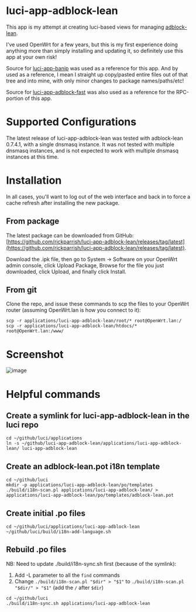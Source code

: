 # luci-app-adblock-lean

This app is my attempt at creating luci-based views for managing [adblock-lean](https://github.com/lynxthecat/adblock-lean).

I've used OpenWrt for a few years, but this is my first experience doing anything more than simply installing and updating it, so definitely use this app at your own risk!

Source for [luci-app-banip](https://github.com/openwrt/luci/tree/openwrt-23.05/applications/luci-app-banip) was used as a reference for this app.  And by used as a reference, I mean I straight up copy/pasted entire files out of that tree and into mine, with only minor changes to package names/paths/etc!

Source for [luci-app-adblock-fast](https://github.com/openwrt/luci/tree/master/applications/luci-app-adblock-fast) was also used as a reference for the RPC-portion of this app.

# Supported Configurations

The latest release of luci-app-adblock-lean was tested with adblock-lean 0.7.4.1, with a single dnsmasq instance.  It was not tested with multiple dnsmasq instances, and is not expected to work with multiple dnsmasq instances at this time.

# Installation

In all cases, you'll want to log out of the web interface and back in to force a cache refresh after installing the new package.

## From package

The latest package can be downloaded from GitHub: [https://github.com/rickparrish/luci-app-adblock-lean/releases/tag/latest](https://github.com/rickparrish/luci-app-adblock-lean/releases/tag/latest).  

Download the .ipk file, then go to System -> Software on your OpenWrt admin console, click Upload Package, Browse for the file you just downloaded, click Upload, and finally click Install.

## From git

Clone the repo, and issue these commands to scp the files to your OpenWrt router (assuming OpenWrt.lan is how you connect to it):

```
scp -r applications/luci-app-adblock-lean/root/* root@OpenWrt.lan:/
scp -r applications/luci-app-adblock-lean/htdocs/* root@OpenWrt.lan:/www/
```

# Screenshot

![image](https://github.com/user-attachments/assets/a3477e02-8cd7-4578-b9be-ac5e6d7c3971)

# Helpful commands

## Create a symlink for luci-app-adblock-lean in the luci repo

```
cd ~/github/luci/applications
ln -s ~/github/luci-app-adblock-lean/applications/luci-app-adblock-lean/ luci-app-adblock-lean
```

## Create an adblock-lean.pot i18n template

```
cd ~/github/luci
mkdir -p applications/luci-app-adblock-lean/po/templates
./build/i18n-scan.pl applications/luci-app-adblock-lean/ > applications/luci-app-adblock-lean/po/templates/adblock-lean.pot
```

## Create initial .po files

```
cd ~/github/luci/applications/luci-app-adblock-lean
~/github/luci/build/i18n-add-language.sh
```

## Rebuild .po files

NB: Need to update ./build/i18n-sync.sh first (because of the symlink):
1. Add -L parameter to all the `find` commands
2. Change `./build/i18n-scan.pl "$dir" > "$1"` to `./build/i18n-scan.pl "$dir/" > "$1"` (add the `/` after `$dir`)

```
cd ~/github/luci
./build/i18n-sync.sh applications/luci-app-adblock-lean
```